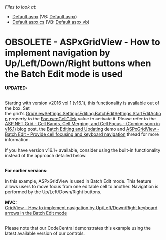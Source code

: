 <!-- default file list -->
*Files to look at*:

* [Default.aspx](./CS/Default.aspx) (VB: [Default.aspx](./VB/Default.aspx))
* [Default.aspx.cs](./CS/Default.aspx.cs) (VB: [Default.aspx.vb](./VB/Default.aspx.vb))
<!-- default file list end -->
# OBSOLETE - ASPxGridView - How to implement navigation by Up/Left/Down/Right buttons when the Batch Edit mode is used


<strong>UPDATED:</strong><br><br>
<p>Starting with version v2016 vol 1 (v16.1), this functionality is available out of the box. Set the grid's <a href="http://help.devexpress.com/#AspNet/DevExpressWebGridBatchEditSettings_StartEditActiontopic">GridViewSettings.SettingsEditing.BatchEditSettings.StartEditAction</a> property to the <a href="https://documentation.devexpress.com/#AspNet/DevExpressWebGridViewBatchStartEditActionEnumtopic">FocusedCellClick</a> value to activate it. Please refer to the <a href="https://community.devexpress.com/blogs/aspnet/archive/2016/06/02/asp-net-grid-cell-bands-cell-merging-and-cell-focus-coming-soon-in-v16-1.aspx">ASP.NET Grid - Cell Bands, Cell Merging, and Cell Focus - (Coming soon in v16.1)</a> blog post, the <a href="http://demos.devexpress.com/MVCxGridViewDemos/Editing/BatchEditing">Batch Editing and Updating</a> demo and <a href="https://www.devexpress.com/Support/Center/p/T363560">ASPxGridView - Batch Edit - Provide cell focusing and keyboard navigation</a> thread for more information.<br><br>If you have version v16.1+ available, consider using the built-in functionality instead of the approach detailed below.</p>
<br><strong>For earlier versions:</strong><br><br>In this example, ASPxGridView is used in Batch Edit mode. This feature allows users to move focus from one editable cell to another. Navigation is performed by the Up/Left/Down/Right buttons.<br><br><strong>MVC:</strong><br><a href="https://www.devexpress.com/Support/Center/p/T350476">GridView - How to implement navigation by Up/Left/Down/Right keyboard arrows in the Batch Edit mode </a>

<br/>
<br/>
<p>Please note that our CodeCentral demonstrates this example using the latest available version of our controls.</p>


